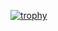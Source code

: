 [![trophy](https://github-profile-trophy.vercel.app/?username=yushika-j)](https://github.com/ryo-ma/github-profile-trophy)
